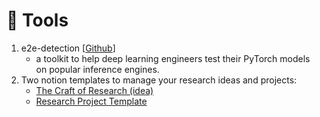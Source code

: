 # 🧰 Tools
1. e2e-detection [[Github](https://github.com/efficient-edge/e2e-detection)]
   - a toolkit to help deep learning engineers test their PyTorch models on popular inference engines.
2. Two notion templates to manage your research ideas and projects: 
   - [The Craft of Research (idea)](https://www.notion.so/c44f120acae24f28add610fc04854599?v=66016e03f4434f379462e09c9fad38b0) 
   - [Research Project Template](https://www.notion.so/a6f72ae578e842c29f4d4490f1972bf8?v=79bdfd98bbd3429194de2d3006433e85)